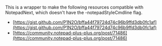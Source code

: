 This is a wrapper to make the following resources compatible with NotepadNext, which doesn't have the -notepadStyleCmdline flag.

- [https://gist.github.com/P1N2O/bffa44f79724d74c96b9ffd3db0fc1af](https://gist.github.com/P1N2O/bffa44f79724d74c96b9ffd3db0fc1af)
- [https://community.notepad-plus-plus.org/post/71486](https://community.notepad-plus-plus.org/post/71486)
